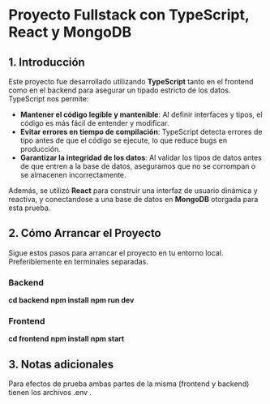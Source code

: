 # Proyecto Fullstack con TypeScript, React y MongoDB

## 1. Introducción

Este proyecto fue desarrollado utilizando **TypeScript** tanto en el frontend como en el backend para asegurar un tipado estricto de los datos. TypeScript nos permite:

- **Mantener el código legible y mantenible**: Al definir interfaces y tipos, el código es más fácil de entender y modificar.
- **Evitar errores en tiempo de compilación**: TypeScript detecta errores de tipo antes de que el código se ejecute, lo que reduce bugs en producción.
- **Garantizar la integridad de los datos**: Al validar los tipos de datos antes de que entren a la base de datos, aseguramos que no se corrompan o se almacenen incorrectamente.

Además, se utilizó **React** para construir una interfaz de usuario dinámica y reactiva, y conectandose a una base de datos en **MongoDB** otorgada para esta prueba.

## 2. Cómo Arrancar el Proyecto

Sigue estos pasos para arrancar el proyecto en tu entorno local. Preferiblemente en terminales separadas.

### Backend

  **cd backend**
  **npm install**
  **npm run dev**

### Frontend

  **cd frontend**
  **npm install**
  **npm start**

## 3. Notas adicionales

Para efectos de prueba ambas partes de la misma (frontend y backend) tienen los archivos .env .
